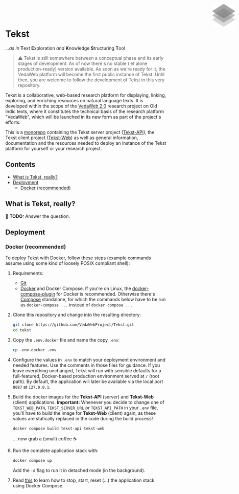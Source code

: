 <img width="72" height="72" align="right" style="position: absolute;  top: 0; right: 0; padding: 12px;" src="assets/logo.png" alt="Tekst logo"/>

# Tekst <!-- omit in toc -->

*...as in* **T**ext **E**xploration *and* **K**nowledge **S**tructuring **T**ool

> ⚠ Tekst is still somewhere between a conceptual phase and its early stages of development. As of now there's no stable (let alone production-ready) version available.
> As soon as we're ready for it, the VedaWeb platform will become the first public instance of Tekst. Until then, you are welcome to follow the development of Tekst in this very repository.

Tekst is a collaborative, web-based research platform for displaying, linking, exploring, and enriching resources on natural language texts. It is developed within the scope of the [VedaWeb 2.0](https://vedaweb.uni-koeln.de/) research project on Old Indic texts, where it constitutes the technical basis of the research platform "VedaWeb", which will be launched in its new form as part of the project's efforts.

This is a [monorepo](https://en.wikipedia.org/wiki/Monorepo) containing the Tekst server project ([Tekst-API](Tekst-API)), the Tekst client project ([Tekst-Web](Tekst-Web)) as well as general information, documentation and the resources needed to deploy an instance of the Tekst platform for yourself or your research project.


## Contents  <!-- omit in toc -->

- [What is Tekst, really?](#what-is-tekst-really)
- [Deployment](#deployment)
  - [Docker (recommended)](#docker-recommended)


## What is Tekst, really?

🚧 **TODO:** Answer the question.


## Deployment

### Docker (recommended)
To deploy Tekst with Docker, follow these steps (example commands assume using some kind of loosely POSIX compliant shell):

1. Requirements:
   - [Git](https://git-scm.com/)
   - [Docker](https://docs.docker.com/engine/install) and Docker Compose. If you're on Linux, the [docker-compose-plugin](https://docs.docker.com/compose/install/linux/) for Docker is recommended. Otherwise there's [Compose](https://docs.docker.com/compose/install/other/) standalone, for which the commands below have to be run as `docker-compose ...` instead of `docker compose ...`

2. Clone this repository and change into the resulting directory:

    ```sh
    git clone https://github.com/VedaWebProject/Tekst.git
    cd tekst
    ```

3. Copy the `.env.docker` file and name the copy `.env`:

    ```sh
    cp .env.docker .env
    ```

4. Configure the values in `.env` to match your deployment environment and needed features. Use the comments in those files for guidance. If you leave everything unchanged, Tekst will run with sensible defaults for a full-featured, Docker-based production environment served at `/` (root path). By default, the application will later be available via the local port `8087` at `127.0.0.1`.

5. Build the docker images for the **Tekst-API** (server) and **Tekst-Web** (client) applications. **Important:** Whenever you decide to change one of `TEKST_WEB_PATH`, `TEKST_SERVER_URL` or `TEKST_API_PATH` in your `.env` file, you'll have to build the image for **Tekst-Web** (client) again, as these values are statically replaced in the code during the build process!

    ```sh
    docker compose build tekst-api tekst-web
    ```

    ... now grab a (small) coffee ☕

6. Run the complete application stack with:

    ```sh
    docker compose up
    ```

    Add the `-d` flag to run it in detached mode (in the background).

7. Read [this](https://docs.docker.com/engine/reference/commandline/compose/) to learn how to stop, start, reset (...) the application stack using Docker Compose.
